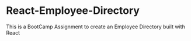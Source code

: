 # React-Employee-Directory
This is a BootCamp Assignment to create an Employee Directory built with React
